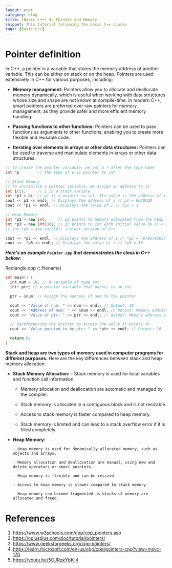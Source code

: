 ```yaml
---
layout: post
category: blog
title: (Basic C++) 4. Pointer and Memory
snippet: This tutorial following the basic C++ course
tags: [Basic C++]
---
```

# Pointer definition

In C++, a pointer is a variable that stores the memory address of another variable. This can be either on stack or on the heap.
Pointers are used extensively in C++ for various purposes, including:

- **Memory management:** Pointers allow you to allocate and deallocate memory dynamically, which is useful when working with data structures whose size and shape are not known at compile-time. In modern C++, smart pointers are preferred over raw pointers for memory management, as they provide safer and more efficient memory handling. 

- **Passing functions to other functions:** Pointers can be used to pass functions as arguments to other functions, enabling you to create more flexible and reusable code.

- **Iterating over elements in arrays or other data structures:** Pointers can be used to traverse and manipulate elements in arrays or other data structures.

```c++
// To create the pointer variable, we put a * after the type name
int *p        // the type of p is pointer to int

// Stack Memory
// To initialize a pointer variable, we assign an address to it 
int i{1};     // i is a stack varible
int *p1 = &i; // p1 is a pointer to int. Its value is the address of i.
cout << p1 << endl; // Displays the address of i // p1 = 005DCDD
cout << *p1 << endl; // Displays the value of i // *p1 = 1 

// Heap Memory
int *p2 = new int;     // p2 points to memory allocated from the heap
int *p3 = new int{36}; // p3 points to int with initial value 36 (C++ 11)
// int *p3 = new int(36); //older version of C++

cout << *p2 << endl; // Displays the address of i // *p2 = -8786785657 -> strange value because not initialize
cout <<  *p3 << endl; // Displays the value of i // *p3 = 36

```

___Here's an example ```Pointer.cpp``` that demonstrates the class in C++ bellow:___ 

Rectangle.cpp
{:.filename}
```c++
int main() {
  int num = 10; // A variable of type int
  int* ptr; // A pointer variable that points to an int

  ptr = &num; // Assign the address of num to the pointer

  cout << "Value of num: " << num << endl; // Output: 10
  cout << "Address of num: " << &num << endl; // Output: Memory address of num
  cout << "Value of ptr: " << ptr << endl; // Output: Memory address of num

  // Dereferencing the pointer to access the value it points to
  cout << "Value pointed to by ptr: " << *ptr << endl; // Output: 10

  return 0;
}
```


<div class="tip">
<b>Stack and heap are two types of memory used in computer programs for different purposes.</b>
Here are the key differences between stack and heap memory allocation:
<ul>
<li> <b>Stack Memory Allocation:</b> 
- Stack memory is used for local variables and function call information.

- Memory allocation and deallocation are automatic and managed by the compiler.

- Stack memory is allocated in a contiguous block and is not resizable.

- Access to stack memory is faster compared to heap memory.

- Stack memory is limited and can lead to a stack overflow error if it is filled completely.
</li>

<li> <b>Heap Memory:</b>

    - Heap memory is used for dynamically allocated memory, such as objects and arrays.

    - Memory allocation and deallocation are manual, using new and delete operators or smart pointers.

    - Heap memory is flexible and can be resized.

    - Access to heap memory is slower compared to stack memory.

    - Heap memory can become fragmented as blocks of memory are allocated and freed.
 </li>

</ul>
</div>




# References
1. https://www.w3schools.com/cpp/cpp_pointers.asp
2. https://cplusplus.com/doc/tutorial/pointers/
3. https://www.geeksforgeeks.org/cpp-pointers/
4. https://learn.microsoft.com/en-us/cpp/cpp/pointers-cpp?view=msvc-170
5. https://youtu.be/5OJRqkYbK-4